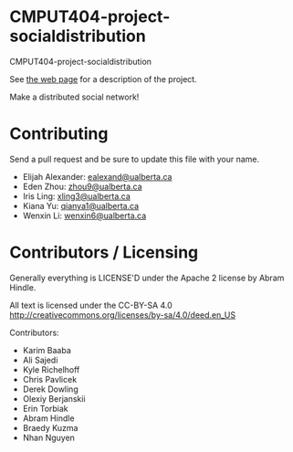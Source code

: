CMPUT404-project-socialdistribution
===================================

CMPUT404-project-socialdistribution

See [the web page](https://uofa-cmput404.github.io/general/project.html) for a description of the project.

Make a distributed social network!

Contributing
============

Send a pull request and be sure to update this file with your name.
+   Elijah Alexander: ealexand@ualberta.ca
+   Eden Zhou: zhou9@ualberta.ca
+   Iris Ling: xling3@ualberta.ca
+   Kiana Yu: qianya1@ualberta.ca
+   Wenxin Li: wenxin6@ualberta.ca

Contributors / Licensing
========================

Generally everything is LICENSE'D under the Apache 2 license by Abram Hindle.

All text is licensed under the CC-BY-SA 4.0 http://creativecommons.org/licenses/by-sa/4.0/deed.en_US

Contributors:

+   Karim Baaba
+   Ali Sajedi
+   Kyle Richelhoff
+   Chris Pavlicek
+   Derek Dowling
+   Olexiy Berjanskii
+   Erin Torbiak
+   Abram Hindle
+   Braedy Kuzma
+   Nhan Nguyen 
